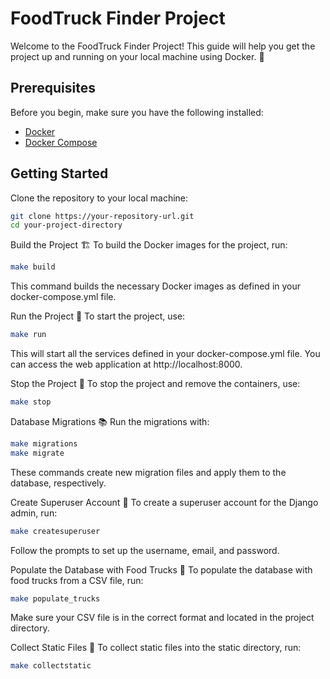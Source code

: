 # FoodTruck Finder Project

Welcome to the FoodTruck Finder Project! This guide will help you get the project up and running on your local machine using Docker. 🚀

## Prerequisites

Before you begin, make sure you have the following installed:
- [Docker](https://www.docker.com/get-started)
- [Docker Compose](https://docs.docker.com/compose/install/)

## Getting Started

Clone the repository to your local machine:

```bash
git clone https://your-repository-url.git
cd your-project-directory
```

Build the Project 🏗️
To build the Docker images for the project, run:

```bash
make build
```

This command builds the necessary Docker images as defined in your docker-compose.yml file.

Run the Project 🎉
To start the project, use:

```bash
make run
```

This will start all the services defined in your docker-compose.yml file. You can access the web application at http://localhost:8000.

Stop the Project 🛑
To stop the project and remove the containers, use:

```bash
make stop
```

Database Migrations 📚
Run the migrations with:

```bash
make migrations
make migrate
```

These commands create new migration files and apply them to the database, respectively.

Create Superuser Account 👤
To create a superuser account for the Django admin, run:

```bash
make createsuperuser
```

Follow the prompts to set up the username, email, and password.

Populate the Database with Food Trucks 🍔
To populate the database with food trucks from a CSV file, run:

```bash
make populate_trucks
```

Make sure your CSV file is in the correct format and located in the project directory.

Collect Static Files 📁
To collect static files into the static directory, run:

```bash
make collectstatic
```
